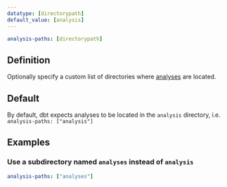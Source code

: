 ```yaml
---
datatype: [directorypath]
default_value: [analysis]
---
```


<File name='dbt_project.yml'>

```yml
analysis-paths: [directorypath]
```

</File>

## Definition
Optionally specify a custom list of directories where [analyses](analyses) are located.

## Default
By default, dbt expects analyses to be located in the `analysis` directory, i.e. `analysis-paths: ["analysis"]`

## Examples
### Use a subdirectory named `analyses` instead of `analysis`

<File name='dbt_project.yml'>

```yml
analysis-paths: ["analyses"]
```

</File>
